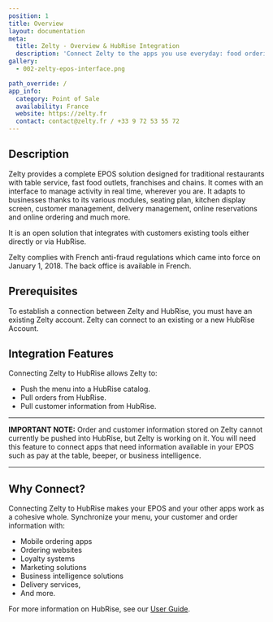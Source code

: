 ```yaml
---
position: 1
title: Overview
layout: documentation
meta:
  title: Zelty - Overview & HubRise Integration
  description: 'Connect Zelty to the apps you use everyday: food ordering platforms, mobile apps, ordering sites, marketing and loyalty solutions, delivery services, and more.'
gallery:
  - 002-zelty-epos-interface.png

path_override: /
app_info:
  category: Point of Sale
  availability: France
  website: https://zelty.fr
  contact: contact@zelty.fr / +33 9 72 53 55 72
---
```


## Description

Zelty provides a complete EPOS solution designed for traditional restaurants with table service, fast food outlets, franchises and chains. It comes with an interface to manage activity in real time, wherever you are. It adapts to businesses thanks to its various modules, seating plan, kitchen display screen, customer management, delivery management, online reservations and online ordering and much more.

It is an open solution that integrates with customers existing tools either directly or via HubRise.

Zelty complies with French anti-fraud regulations which came into force on January 1, 2018.
The back office is available in French.

## Prerequisites

To establish a connection between Zelty and HubRise, you must have an existing Zelty account.
Zelty can connect to an existing or a new HubRise Account.

## Integration Features

Connecting Zelty to HubRise allows Zelty to:

- Push the menu into a HubRise catalog.
- Pull orders from HubRise.
- Pull customer information from HubRise.

---

**IMPORTANT NOTE:** Order and customer information stored on Zelty cannot currently be pushed into HubRise, but Zelty is working on it. You will need this feature to connect apps that need information available in your EPOS such as pay at the table, beeper, or business intelligence.

---

## Why Connect?

Connecting Zelty to HubRise makes your EPOS and your other apps work as a cohesive whole. Synchronize your menu, your customer and order information with:

- Mobile ordering apps
- Ordering websites
- Loyalty systems
- Marketing solutions
- Business intelligence solutions
- Delivery services,
- And more.

For more information on HubRise, see our [User Guide](/docs).
